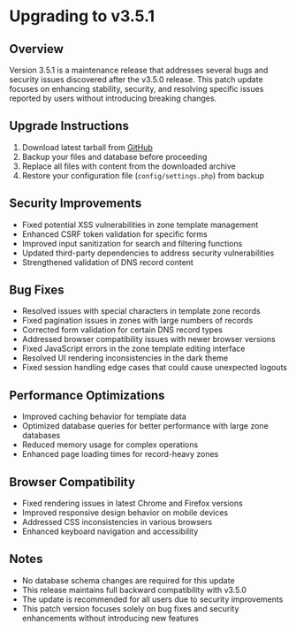 # Upgrading to v3.5.1

## Overview

Version 3.5.1 is a maintenance release that addresses several bugs and security issues discovered after the v3.5.0 release. This patch update focuses on enhancing stability, security, and resolving specific issues reported by users without introducing breaking changes.

## Upgrade Instructions

1. Download latest tarball from [GitHub](https://github.com/poweradmin/poweradmin/releases/tag/v3.5.1)
2. Backup your files and database before proceeding
3. Replace all files with content from the downloaded archive
4. Restore your configuration file (`config/settings.php`) from backup

## Security Improvements

- Fixed potential XSS vulnerabilities in zone template management
- Enhanced CSRF token validation for specific forms
- Improved input sanitization for search and filtering functions
- Updated third-party dependencies to address security vulnerabilities
- Strengthened validation of DNS record content

## Bug Fixes

- Resolved issues with special characters in template zone records
- Fixed pagination issues in zones with large numbers of records
- Corrected form validation for certain DNS record types
- Addressed browser compatibility issues with newer browser versions
- Fixed JavaScript errors in the zone template editing interface
- Resolved UI rendering inconsistencies in the dark theme
- Fixed session handling edge cases that could cause unexpected logouts

## Performance Optimizations

- Improved caching behavior for template data
- Optimized database queries for better performance with large zone databases
- Reduced memory usage for complex operations
- Enhanced page loading times for record-heavy zones

## Browser Compatibility

- Fixed rendering issues in latest Chrome and Firefox versions
- Improved responsive design behavior on mobile devices
- Addressed CSS inconsistencies in various browsers
- Enhanced keyboard navigation and accessibility

## Notes

- No database schema changes are required for this update
- This release maintains full backward compatibility with v3.5.0
- The update is recommended for all users due to security improvements
- This patch version focuses solely on bug fixes and security enhancements without introducing new features